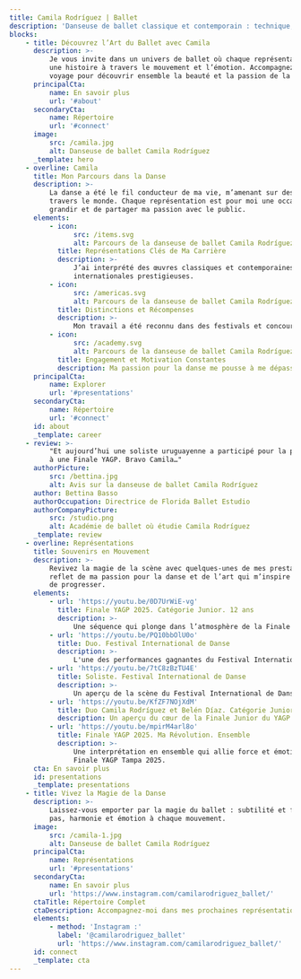 ```yaml
---
title: Camila Rodríguez | Ballet
description: 'Danseuse de ballet classique et contemporain : technique, élégance et passion.'
blocks:
    - title: Découvrez l’Art du Ballet avec Camila
      description: >-
          Je vous invite dans un univers de ballet où chaque représentation raconte
          une histoire à travers le mouvement et l’émotion. Accompagnez-moi dans ce
          voyage pour découvrir ensemble la beauté et la passion de la danse.
      principalCta:
          name: En savoir plus
          url: '#about'
      secondaryCta:
          name: Répertoire
          url: '#connect'
      image:
          src: /camila.jpg
          alt: Danseuse de ballet Camila Rodríguez
      _template: hero
    - overline: Camila
      title: Mon Parcours dans la Danse
      description: >-
          La danse a été le fil conducteur de ma vie, m’amenant sur des scènes à
          travers le monde. Chaque représentation est pour moi une occasion de
          grandir et de partager ma passion avec le public.
      elements:
          - icon:
                src: /items.svg
                alt: Parcours de la danseuse de ballet Camila Rodríguez
            title: Représentations Clés de Ma Carrière
            description: >-
                J’ai interprété des œuvres classiques et contemporaines sur des scènes
                internationales prestigieuses.
          - icon:
                src: /americas.svg
                alt: Parcours de la danseuse de ballet Camila Rodríguez
            title: Distinctions et Récompenses
            description: >-
                Mon travail a été reconnu dans des festivals et concours spécialisés.
          - icon:
                src: /academy.svg
                alt: Parcours de la danseuse de ballet Camila Rodríguez
            title: Engagement et Motivation Constantes
            description: Ma passion pour la danse me pousse à me dépasser sans cesse.
      principalCta:
          name: Explorer
          url: '#presentations'
      secondaryCta:
          name: Répertoire
          url: '#connect'
      id: about
      _template: career
    - review: >-
          "Et aujourd’hui une soliste uruguayenne a participé pour la première fois
          à une Finale YAGP. Bravo Camila…"
      authorPicture:
          src: /bettina.jpg
          alt: Avis sur la danseuse de ballet Camila Rodríguez
      author: Bettina Basso
      authorOccupation: Directrice de Florida Ballet Estudio
      authorCompanyPicture:
          src: /studio.png
          alt: Académie de ballet où étudie Camila Rodríguez
      _template: review
    - overline: Représentations
      title: Souvenirs en Mouvement
      description: >-
          Revivez la magie de la scène avec quelques-unes de mes prestations en vidéo,
          reflet de ma passion pour la danse et de l’art qui m’inspire à continuer
          de progresser.
      elements:
          - url: 'https://youtu.be/0D7UrWiE-vg'
            title: Finale YAGP 2025. Catégorie Junior. 12 ans
            description: >-
                Une séquence qui plonge dans l’atmosphère de la Finale Junior du YAGP 2025.
          - url: 'https://youtu.be/PQ10bbOlU0o'
            title: Duo. Festival International de Danse
            description: >-
                L'une des performances gagnantes du Festival International de Danse au Brésil 2025.
          - url: 'https://youtu.be/7tC8zBzTU4E'
            title: Soliste. Festival International de Danse
            description: >-
                Un aperçu de la scène du Festival International de Danse au Brésil 2025.
          - url: 'https://youtu.be/KfZF7NOjXdM'
            title: Duo Camila Rodríguez et Belén Díaz. Catégorie Junior
            description: Un aperçu du cœur de la Finale Junior du YAGP 2025 à Tampa.
          - url: 'https://youtu.be/mpirM4arl8o'
            title: Finale YAGP 2025. Ma Révolution. Ensemble
            description: >-
                Une interprétation en ensemble qui allie force et émotion lors de la
                Finale YAGP Tampa 2025.
      cta: En savoir plus
      id: presentations
      _template: presentations
    - title: Vivez la Magie de la Danse
      description: >-
          Laissez-vous emporter par la magie du ballet : subtilité et force à chaque
          pas, harmonie et émotion à chaque mouvement.
      image:
          src: /camila-1.jpg
          alt: Danseuse de ballet Camila Rodríguez
      principalCta:
          name: Représentations
          url: '#presentations'
      secondaryCta:
          name: En savoir plus
          url: 'https://www.instagram.com/camilarodriguez_ballet/'
      ctaTitle: Répertoire Complet
      ctaDescription: Accompagnez-moi dans mes prochaines représentations.
      elements:
          - method: 'Instagram :'
            label: '@camilarodriguez_ballet'
            url: 'https://www.instagram.com/camilarodriguez_ballet/'
      id: connect
      _template: cta
---
```

